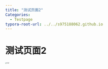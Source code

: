 ```yaml
---
title: "测试页面2"
Categories:
  - Testpage
typora-root-url: ../../s975188062.github.io
---
```


# 测试页面2

<img src="/assets/images/Head.png" alt="img2" style="zoom: 25%;" />













